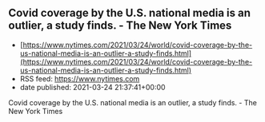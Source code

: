 ## Covid coverage by the U.S. national media is an outlier, a study finds. - The New York Times
 - [https://www.nytimes.com/2021/03/24/world/covid-coverage-by-the-us-national-media-is-an-outlier-a-study-finds.html](https://www.nytimes.com/2021/03/24/world/covid-coverage-by-the-us-national-media-is-an-outlier-a-study-finds.html)
 - RSS feed: https://www.nytimes.com
 - date published: 2021-03-24 21:37:41+00:00

Covid coverage by the U.S. national media is an outlier, a study finds. - The New York Times


